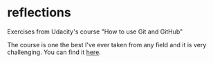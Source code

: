 # reflections
Exercises from Udacity's course "How to use Git and GitHub"

The course is one the best I've ever taken from any field and it is very challenging. 
You can find it [here](https://www.udacity.com/course/how-to-use-git-and-github--ud775).


